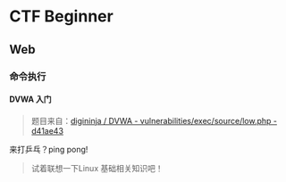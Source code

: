 # CTF Beginner

## Web

### 命令执行

#### DVWA 入门

> 题目来自：[digininja / DVWA - vulnerabilities/exec/source/low.php - d41ae43](https://github.com/digininja/DVWA/blob/d41ae43d18aa0eb128ca324f8ebd4e2a9ff210ae/vulnerabilities/exec/source/low.php)

来打乒乓？ping pong!

> 试着联想一下Linux 基础相关知识吧！
